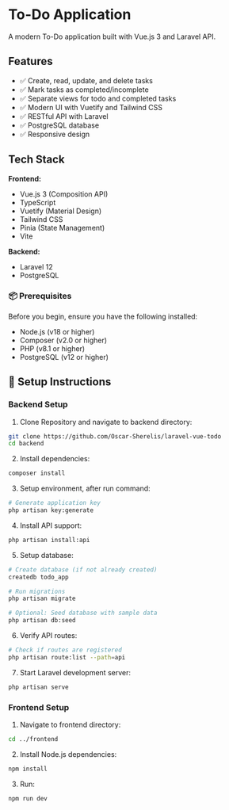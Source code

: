 # To-Do Application

A modern To-Do application built with Vue.js 3 and Laravel API.

## Features

- ✅ Create, read, update, and delete tasks
- ✅ Mark tasks as completed/incomplete
- ✅ Separate views for todo and completed tasks
- ✅ Modern UI with Vuetify and Tailwind CSS
- ✅ RESTful API with Laravel
- ✅ PostgreSQL database
- ✅ Responsive design

## Tech Stack

**Frontend:**
- Vue.js 3 (Composition API)
- TypeScript
- Vuetify (Material Design)
- Tailwind CSS
- Pinia (State Management)
- Vite

**Backend:**
- Laravel 12
- PostgreSQL

### 📦 Prerequisites
Before you begin, ensure you have the following installed:

- Node.js (v18 or higher)
- Composer (v2.0 or higher)
- PHP (v8.1 or higher)
- PostgreSQL (v12 or higher)

## 🚀 Setup Instructions
### Backend Setup

1. Clone Repository and navigate to backend directory:
```bash
git clone https://github.com/Oscar-Sherelis/laravel-vue-todo
cd backend
```
2. Install dependencies:
```bash
composer install
```
3. Setup environment, after run command:
```bash
# Generate application key
php artisan key:generate
```
4. Install API support:
```bash
php artisan install:api
```
5. Setup database:
```bash
# Create database (if not already created)
createdb todo_app

# Run migrations
php artisan migrate

# Optional: Seed database with sample data
php artisan db:seed
```
6. Verify API routes:
```bash
# Check if routes are registered
php artisan route:list --path=api
```
7. Start Laravel development server:
```bash
php artisan serve
```

### Frontend  Setup

1. Navigate to frontend directory:
```bash
cd ../frontend
```
2. Install Node.js dependencies:
```bash
npm install
```
3. Run:
```bash
npm run dev
```